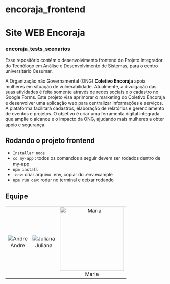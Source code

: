 # encoraja_frontend
# Site WEB Encoraja 
### encoraja_tests_scenarios

Esse repositório contém o desenvolvimento frontend do Projeto Integrador do Tecnólogo em Análise e Desenvolvimento de Sistemas, para o centro universitário Cesumar. 

A Organização não Governamental (ONG) **Coletivo Encoraja** apoia mulheres em situação de vulnerabilidade. Atualmente, a divulgação das suas atividades é feita somente através de redes sociais e o cadastro no Google Forms. Este projeto visa aprimorar o marketing do Coletivo Encoraja e desenvolver uma aplicação web para centralizar informações e serviços. A plataforma facilitará cadastros, elaboração de relatórios e gerenciamento de eventos e projetos. O objetivo é criar uma ferramenta digital integrada que amplie o alcance e o impacto da ONG, ajudando mais mulheres a obter apoio e segurança.

## Rodando o projeto frontend
- ```Installar node```
- ```cd my-app``` : todos os comandos a seguir devem ser rodados dentro de my-app
- ```npm install```
- ```.env```: criar arquivo .env, copiar do .env.example
- ```npm run dev```: rodar no terminal e deixar rodando
   <br>

## Equipe

<div style="text-align: center;">
    <table style="margin: 0 auto;">
        <tr>
            <td style="text-align:center;">
                <img src="https://media.licdn.com/dms/image/v2/D4D03AQGjkE_TgqbwKQ/profile-displayphoto-shrink_200_200/profile-displayphoto-shrink_200_200/0/1718147518615?e=1733961600&v=beta&t=ZciuQR7qrvzZNgNxK8kO353gb2u68rZjf6BYT60bW2Y" alt="Andre">
                <br>
                Andre
            </td>
            <td style="text-align:center;">
                <img src="https://media.licdn.com/dms/image/v2/D4D03AQHr7w0DU_lM6A/profile-displayphoto-shrink_200_200/profile-displayphoto-shrink_200_200/0/1710427543029?e=1733961600&v=beta&t=TScPZk5npsOXdvX34o09o7RfvC3Y3Ri56BjqvE_eDyM" alt="Juliana">
                <br>
                Juliana
            </td>
            <td style="text-align:center;">
                <img src="https://media.licdn.com/dms/image/v2/D4D03AQE6A51d35vAxA/profile-displayphoto-shrink_800_800/profile-displayphoto-shrink_800_800/0/1728508489265?e=1735171200&v=beta&t=GIY2U1JTtNVTrEqS0LMZdRBDqC5-Q6masPpMphsuKmE" width="200" height="200" alt="Maria">
                <br>
                Maria
            </td>
        </tr>
    </table>
</div>
